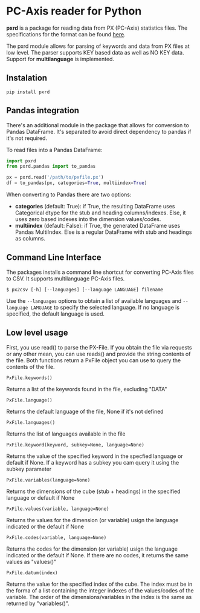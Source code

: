 # PC-Axis reader for Python

__pxrd__ is a package for reading data from PX (PC-Axis) statistics files. The specifications for the format can be found [here](https://www.scb.se/globalassets/vara-tjanster/px-programmen/px-file_format_specification_2013.pdf).

The pxrd module allows for parsing of keywords and data from PX files at low level. The parser supports KEY based data as well as NO KEY data. Support for __multilanguage__ is implemented.

## Instalation

```
pip install pxrd
```

## Pandas integration

There's an additional module in the package that allows for conversion to Pandas DataFrame. It's separated to avoid direct dependency to pandas if it's not required.

To read files into a Pandas DataFrame:
```python
import pxrd
from pxrd.pandas import to_pandas

px = pxrd.read('/path/to/pxfile.px')
df = to_pandas(px, categories=True, multiindex=True)
```

When converting to Pandas there are two options:
* __categories__ (default: True): if True, the resulting DataFrame uses Categorical dtype for the stub and heading columns/indexes. Else, it uses zero based indexes into the dimension values/codes.
* __multiindex__ (default: False): if True, the generated DataFrame uses Pandas MultiIndex. Else is a regular DataFrame with stub and headings as columns.


## Command Line Interface

The packages installs a command line shortcut for converting PC-Axis files to CSV. It supports multilanguage PC-Axis files.

```
$ px2csv [-h] [--languages] [--language LANGUAGE] filename
```

Use the ```--languages``` options to obtain a list of available languages and ```--language LAMGUAGE``` to specify the selected language. If no language is specified, the default language is used.


## Low level usage

First, you use read() to parse the PX-File. If you obtain the file via requests or any other mean, you can use reads() and provide the string contents of the file. Both functions return
a PxFile object you can use to query the contents of the file.

```
PxFile.keywords()
```
Returns a list of the keywords found in the file, excluding "DATA"

```
PxFile.language()
```
Returns the default language of the file, None if it's not defined

```
PxFile.languages()
```
Returns the list of languages available in the file

```
PxFile.keyword(keyword, subkey=None, language=None) 
```
Returns the value of the specified keyword in the specfied language or default if None. If a keyword has a subkey you cam query it using the subkey parameter

```
PxFile.variables(language=None)
```
Returns the dimensions of the cube (stub + headings) in the specified language or default if None

```
PxFile.values(variable, language=None)
```
Returns the values for the dimension (or variable) usign the language indicated or the default if None

```
PxFile.codes(variable, language=None)
```
Returns the codes for the dimension (or variable) usign the language indicated or the default if None. If there are no codes, it returns the same values as "values()"

```
PxFile.datum(index)
```
Returns the value for the specified index of the cube. The index must be in the forma of a list containing the integer indexes of the values/codes of the variable. 
The order of the dimensions/variables in the index is the same as returned by "variables()".